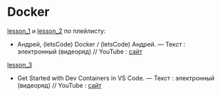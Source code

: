 # Docker

[lesson_1](lesson_1) и [lesson_2](lesson_2) по плейлисту:
* Андрей, (letsCode) Docker / (letsCode) Андрей. — Текст : электронный (видеоряд) // YouTube : [сайт](https://www.youtube.com/playlist?list=PLU2ftbIeotGoGFC_2lj-OplT_cItXfu48)

[lesson_3](lesson_3)
* Get Started with Dev Containers in VS Code. — Текст : электронный (видеоряд) // YouTube : [сайт](https://www.youtube.com/watch?v=b1RavPr_878&ab_channel=VisualStudioCode)